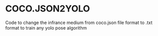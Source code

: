 # COCO.JSON2YOLO
Code to change the infrance medium from coco.json file format to .txt format to train any yolo pose algorithm 
